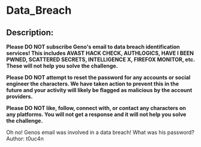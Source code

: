 
# Data_Breach
## Description:
**Please DO NOT subscribe Geno's email to data breach identification services! This includes AVAST HACK CHECK, AUTHLOGICS, HAVE I BEEN PWNED, SCATTERED SECRETS, INTELLIGENCE X, FIREFOX MONITOR, etc. These will not help you solve the challenge.**

**Please DO NOT attempt to reset the password for any accounts or social engineer the characters. We have taken action to prevent this in the future and your activity will likely be flagged as malicious by the account providers.**

**Please DO NOT like, follow, connect with, or contact any characters on any platforms. You will not get a response and it will not help you solve the challenge.**

Oh no! Genos email was involved in a data breach! What was his password?
Author: t0uc4n



